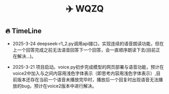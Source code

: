 <div align="center">
  <h1>✈️ WQZQ</h1>
</div>

## 🔥 TimeLine
- 2025-3-24 deepseek-r1_2.py调用api接口，实现连续的语音朗读功能，但在上一个回答完成之前无法语音回答下一个回答，会一直顺序朗读下去(目前正在解决...)。

- 2025-3-21 项目启动。voice.py初步完成模型的网页部署与语音功能，预计在voice2中加入<think>与</think>之间内容用浅色字体表示（即思考内容用浅色字体表示）,目前版本还存在当前一个语音未播放完毕时，播放后一个回复时出现语音无法播放的bug，预计在voice2版本中进行解决。
